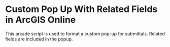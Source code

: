 # Custom Pop Up With Related Fields in ArcGIS Online

This arcade script is used to format a custom pop-up for submittals.
Related fields are included in the popup.
